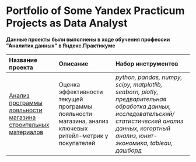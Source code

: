 # Portfolio of Some Yandex Practicum Projects as Data Analyst
**Данные проекты были выполнены в ходе обучения профессии "Аналитик данных" в Яндекс.Практикуме**

| Название проекта | Описание | Набор инструментов |
| :-------------------- | :--------------------- |:--------------------- |
| [Анализ программы лояльности магазина строительных материалов](https://github.com/NadezdaSh/Nadezhda-Shestaeva/tree/main/Retail_Customer%20loyalty%20program) | Оценка эффективности текущей программы лояльности магазина, анализ ключевых ритейл-метрик у покупателей | *python, pandas, numpy, scipy, matplotlib, seaborn, plotly, предварительная обработка данных, исследовательский/статистический анализ данных, когортный анализ, юнит-экономика, tableau, дашборд* |
